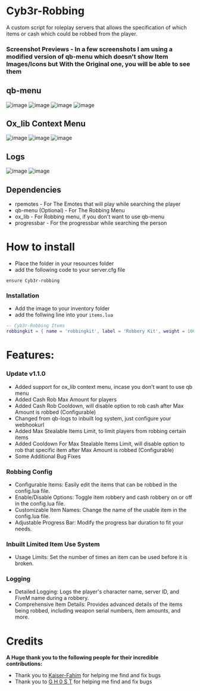 # Cyb3r-Robbing
A custom script for roleplay servers that allows the specification of which items or cash which could be robbed from the player.

### Screenshot Previews - In a few screenshots I am using a modified version of qb-menu which doesn't show Item Images/Icons but With the Original one, you will be able to see them
## qb-menu 
![image](https://media.discordapp.net/attachments/1213222011170717706/1252421091125891163/Screenshot_430.png?ex=66722788&is=6670d608&hm=9b137ce95220e5717428bbcb63d1313824da4bf0aeff14e658e81b404845aba8&=&format=webp&quality=lossless&width=1193&height=671)
![image](https://cdn.discordapp.com/attachments/1213222011170717706/1254021551381155881/image.png?ex=6677fa14&is=6676a894&hm=b96d3216dcd86410eff572d0c40bc846bbcf9939227ee9098dda6f21b347e65a&)
![image](https://cdn.discordapp.com/attachments/1213222011170717706/1254021978981924978/image.png?ex=6677fa7a&is=6676a8fa&hm=677914ae0e5661645f09993cbc5dedaed174654e24861a7895db9addcab02eb6&)
![image](https://cdn.discordapp.com/attachments/1213222011170717706/1254021690078396416/image.png?ex=6677fa35&is=6676a8b5&hm=3638661677079cdb5a6ea80b2b4a93927ba027278be29661e0ad9190f26273a4&)
## Ox_lib Context Menu
![image](https://cdn.discordapp.com/attachments/1213222011170717706/1254020203088576534/image.png?ex=6677f8d2&is=6676a752&hm=6542fa4911fee4cf0d36a4e111425eee7aff4b2454bcad729dedda868ddd7d19&)
![image](https://cdn.discordapp.com/attachments/1213222011170717706/1254020366268104804/image.png?ex=6677f8f9&is=6676a779&hm=d6933bf67e03f9b67a8399b2bd3464abd90455ca86195b72773cc58d010834e2&)
![image](https://cdn.discordapp.com/attachments/1213222011170717706/1254019216252604536/image.png?ex=6677f7e7&is=6676a667&hm=752cbe27657a7200c1af72b8cd281ba27a27439f382ada98890f484c33869585&)
## Logs
![image](https://cdn.discordapp.com/attachments/1213222011170717706/1252424125792649276/image.png?ex=66722a5c&is=6670d8dc&hm=fe2a341afffd4582cadf3685727717769d5c0de389d1a4625724944c13ce1fec&)
![image](https://cdn.discordapp.com/attachments/1213222011170717706/1252424329568849982/image.png?ex=66722a8d&is=6670d90d&hm=8a023528bcdc3963264252ff34c89ab5b28914db3d2b3897106400f5600b1e5c&)

## Dependencies
- rpemotes - For The Emotes that will play while searching the player
- qb-menu (Optional) - For The Robbing Menu
- ox_lib - For Robbing menu, if you don't want to use qb-menu
- progressbar - For the progressbar while searching the person

# How to install

- Place the folder in your resources folder
- add the following code to your server.cfg file

```
ensure Cyb3r-robbing
```
### Installation

- Add the image to your inventory folder
- add the follwing line into your `items.lua`

```lua
-- Cyb3r-Robbing Items
robbingkit = { name = 'robbingkit', label = 'Robbery Kit', weight = 1000, type = 'item', image = 'robbingkit.png', unique = true, useable = true, shouldClose = true, description = 'A Robbery Kit that can be used to search people' },
```

# Features:
### Update v1.1.0
- Added support for ox_lib context menu, incase you don't want to use qb menu
- Added Cash Rob Max Amount for players
- Added Cash Rob Cooldown, will disable option to rob cash after Max Amount is robbed (Configurable)
- Changed from qb-logs to inbuilt log system, just configure your webhookurl
- Added Max Stealable Items Limit, to limit players from robbing certain items 
- Added Cooldown For Max Stealable Items Limit, will disable option to rob that specific item after Max Amount is robbed (Configurable)
- Some Additional Bug Fixes

### Robbing Config
- Configurable Items: Easily edit the items that can be robbed in the config.lua file.
- Enable/Disable Options: Toggle item robbery and cash robbery on or off in the config.lua file.
- Customizable Item Names: Change the name of the usable item in the config.lua file.
- Adjustable Progress Bar: Modify the progress bar duration to fit your needs.

### Inbuilt Limited Item Use System
- Usage Limits: Set the number of times an item can be used before it is broken.

### Logging
- Detailed Logging: Logs the player's character name, server ID, and FiveM name during a robbery.
- Comprehensive Item Details: Provides advanced details of the items being robbed, including weapon serial numbers, item amounts, and more.

# Credits

**A Huge thank you to the following people for their incredible contributions:**
- Thank you to [Kaiser-Fahim](https://github.com/KaiserFahim) for helping me find and fix bugs
- Thank you to [G H 0 S T](https://github.com/NoT-Gh0sT) for helping me find and fix bugs